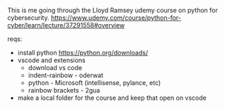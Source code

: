 This is me going through the Lloyd Ramsey udemy course on python for cybersecurity. 
https://www.udemy.com/course/python-for-cyber/learn/lecture/37291558#overview

reqs:
- install python https://python.org/downloads/
- vscode and extensions 
    - download vs code
    - indent-rainbow - oderwat 
    - python - Microsoft (intellisense, pylance, etc)
    - rainbow brackets - 2gua
- make a local folder for the course and keep that open on vscode 

